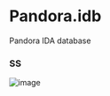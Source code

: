 # Pandora.idb
Pandora IDA database

### SS
![image](https://cdn.discordapp.com/attachments/736604793681870890/819350872932089866/unknown.png)
